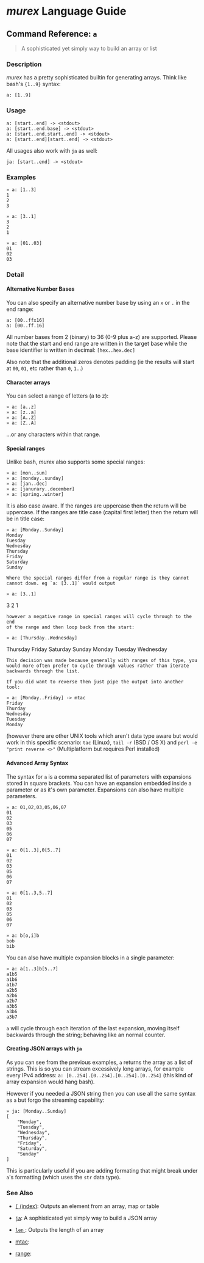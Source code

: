 # _murex_ Language Guide

## Command Reference: `a`

> A sophisticated yet simply way to build an array or list

### Description

_murex_ has a pretty sophisticated builtin for generating arrays. Think
like bash's `{1..9}` syntax:

    a: [1..9]

### Usage

    a: [start..end] -> <stdout>
    a: [start..end.base] -> <stdout>
    a: [start..end,start..end] -> <stdout>
    a: [start..end][start..end] -> <stdout>
    
All usages also work with `ja` as well:

    ja: [start..end] -> <stdout>

### Examples

    » a: [1..3]
    1
    2
    3
    
    » a: [3..1]
    3
    2
    1
    
    » a: [01..03]
    01
    02
    03

### Detail

#### Alternative Number Bases

You can also specify an alternative number base by using an `x` or `.`
in the end range:

    a: [00..ffx16]
    a: [00..ff.16]
    
All number bases from 2 (binary) to 36 (0-9 plus a-z) are supported.
Please note that the start and end range are written in the target base
while the base identifier is written in decimal: `[hex..hex.dec]`

Also note that the additional zeros denotes padding (ie the results will
start at `00`, `01`, etc rather than `0`, `1`...)

#### Character arrays

You can select a range of letters (a to z):

    » a: [a..z]
    » a: [z..a]
    » a: [A..Z]
    » a: [Z..A]
    
...or any characters within that range.

#### Special ranges

Unlike bash, _murex_ also supports some special ranges:

  
    » a: [mon..sun]
    » a: [monday..sunday]
    » a: [jan..dec]
    » a: [janurary..december]
    » a: [spring..winter]
    
It is also case aware. If the ranges are uppercase then the return will
be uppercase. If the ranges are title case (capital first letter) then
the return will be in title case:

    » a: [Monday..Sunday]
    Monday
    Tuesday
    Wednesday
    Thursday
    Friday
    Saturday
    Sunday
    
    Where the special ranges differ from a regular range is they cannot
    cannot down. eg `a: [3..1]` would output
    
    » a: [3..1]
3
2
1
    
    however a negative range in special ranges will cycle through to the end
    of the range and then loop back from the start:
    
    » a: [Thursday..Wednesday]
Thursday
Friday
Saturday
Sunday
Monday
Tuesday
Wednesday
    
    This decision was made because generally with ranges of this type, you
    would more often prefer to cycle through values rather than iterate
    backwards through the list.
    
    If you did want to reverse then just pipe the output into another tool:
    
    » a: [Monday..Friday] -> mtac
    Friday
    Thurday
    Wednesday
    Tuesday
    Monday
    
(however there are other UNIX tools which aren't data type aware but would
work in this specific scenario: `tac` (Linux), `tail -r` (BSD / OS X) and
`perl -e "print reverse <>"` (Multiplatform but requires Perl installed)

#### Advanced Array Syntax

The syntax for `a` is a comma separated list of parameters with expansions
stored in square brackets. You can have an expansion embedded inside a
parameter or as it's own parameter. Expansions can also have multiple
parameters.

    » a: 01,02,03,05,06,07
    01
    02
    03
    05
    06
    07
    
    » a: 0[1..3],0[5..7]
    01
    02
    03
    05
    06
    07
    
    » a: 0[1..3,5..7]
    01
    02
    03
    05
    06
    07
    
    » a: b[o,i]b
    bob
    bib
    
You can also have multiple expansion blocks in a single parameter:

    » a: a[1..3]b[5..7]
    a1b5
    a1b6
    a1b7
    a2b5
    a2b6
    a2b7
    a3b5
    a3b6
    a3b7
    
`a` will cycle through each iteration of the last expansion, moving itself
backwards through the string; behaving like an normal counter.

#### Creating JSON arrays with `ja`

As you can see from the previous examples, `a` returns the array as a
list of strings. This is so you can stream excessively long arrays, for
example every IPv4 address: `a: [0..254].[0..254].[0..254].[0..254]`
(this kind of array expansion would hang bash).

However if you needed a JSON string then you can use all the same syntax
as `a` but forgo the streaming capability:

    » ja: [Monday..Sunday]
    [
        "Monday",
        "Tuesday",
        "Wednesday",
        "Thursday",
        "Friday",
        "Saturday",
        "Sunday"
    ]
    
This is particularly useful if you are adding formating that might break
under `a`'s formatting (which uses the `str` data type).

### See Also

* [`[` (index)](../commands/index.md):
  Outputs an element from an array, map or table
* [`ja`](../commands/ja.md):
  A sophisticated yet simply way to build a JSON array
* [`len` ](../commands/len.md):
  Outputs the length of an array
* [mtac](../commands/mtac.md):
  
* [range](../commands/range.md):
  